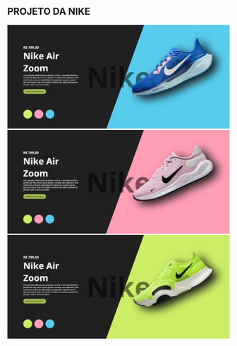 <h2>PROJETO DA NIKE</h2>

<img src="https://github.com/DennisDev2911/NIKE---Novo/blob/main/img/NIKE%20AZUL.JPG?raw=true">
<img src="https://github.com/DennisDev2911/NIKE---Novo/blob/main/img/NIKE%20ROSA.JPG?raw=true">
<img src="https://github.com/DennisDev2911/NIKE---Novo/blob/main/img/NIKE%20VERDE.JPG?raw=true">
